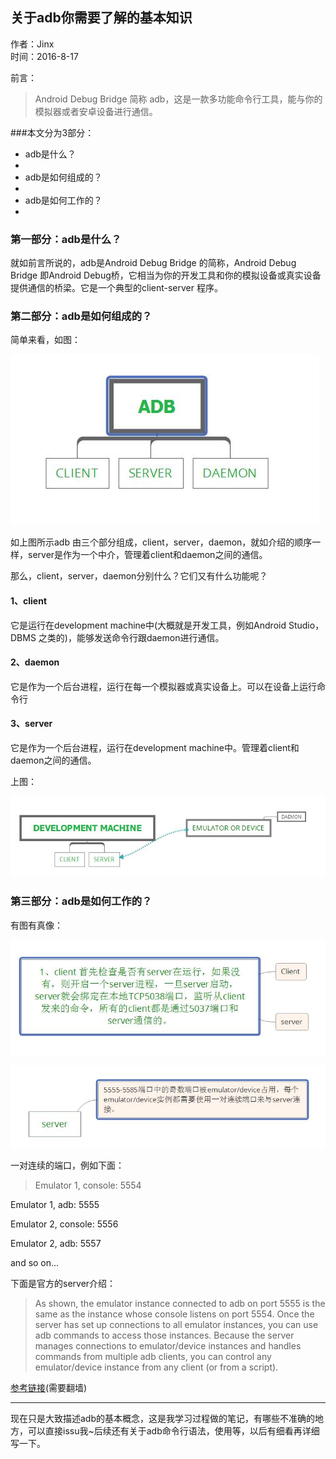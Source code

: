 ## 关于adb你需要了解的基本知识
作者：Jinx  
时间：2016-8-17

前言：
>Android Debug Bridge 简称 adb，这是一款多功能命令行工具，能与你的模拟器或者安卓设备进行通信。

###本文分为3部分：
- adb是什么？
- 
- adb是如何组成的？
-
- adb是如何工作的？
- 

### 第一部分：adb是什么？

  就如前言所说的，adb是Android Debug Bridge 的简称，Android Debug Bridge 即Android Debug桥，它相当为你的开发工具和你的模拟设备或真实设备提供通信的桥梁。它是一个典型的client-server 程序。


### 第二部分：adb是如何组成的？

简单来看，如图：

![adb-structure](../images/adb-structure.jpg)

 如上图所示adb 由三个部分组成，client，server，daemon，就如介绍的顺序一样，server是作为一个中介，管理着client和daemon之间的通信。

那么，client，server，daemon分别什么？它们又有什么功能呢？

#### 1、client
它是运行在development machine中(大概就是开发工具，例如Android Studio，DBMS 之类的)，能够发送命令行跟daemon进行通信。

#### 2、daemon
它是作为一个后台进程，运行在每一个模拟器或真实设备上。可以在设备上运行命令行

#### 3、server
它是作为一个后台进程，运行在development machine中。管理着client和daemon之间的通信。

上图：

![adb-relation](../images/adb-relation.jpg)

### 第三部分：adb是如何工作的？

有图有真像：

![adb-clientToServer](../images/adb-clientToserver.jpg)

![adb-server](../images/adb-server.jpg)

一对连续的端口，例如下面：

>Emulator 1, console: 5554
>
Emulator 1, adb: 5555
>
Emulator 2, console: 5556
>
Emulator 2, adb: 5557
>
and so on...

下面是官方的server介绍：

>As shown, the emulator instance connected to adb on port 5555 is the same as the instance whose console listens on port 5554.
Once the server has set up connections to all emulator instances, you can use adb commands to access those instances. Because the server manages connections to emulator/device instances and handles commands from multiple adb clients, you can control any emulator/device instance from any client (or from a script).

[参考链接](https://developer.android.com/studio/command-line/adb.html)(需要翻墙)

---
现在只是大致描述adb的基本概念，这是我学习过程做的笔记，有哪些不准确的地方，可以直接issu我~后续还有关于adb命令行语法，使用等，以后有细看再详细写一下。